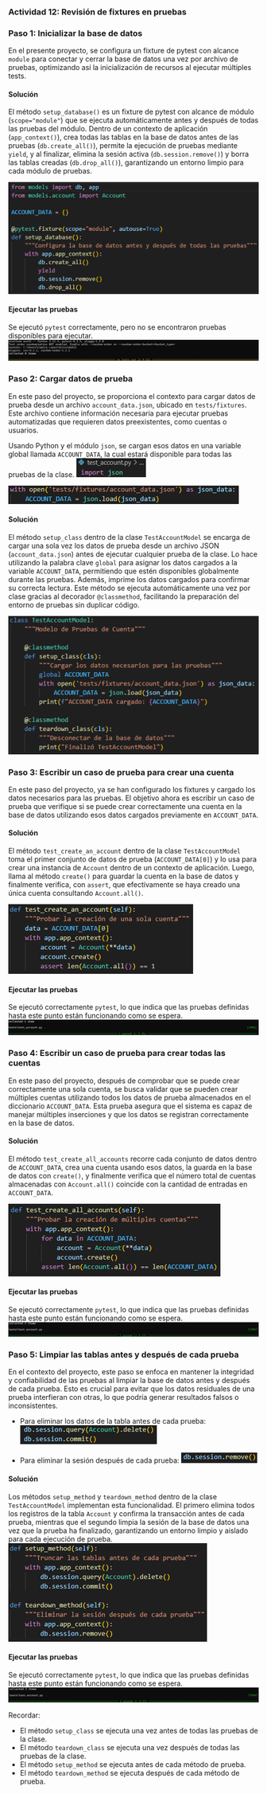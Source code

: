 ### Actividad 12: Revisión de fixtures en pruebas

### **Paso 1: Inicializar la base de datos**

En el presente proyecto, se configura un fixture de pytest con alcance `module` para conectar y cerrar la base de datos una vez por archivo de pruebas, optimizando así la inicialización de recursos al ejecutar múltiples tests.

#### Solución

El método `setup_database()` es un fixture de pytest con alcance de módulo (`scope="module"`) que se ejecuta automáticamente antes y después de todas las pruebas del módulo. Dentro de un contexto de aplicación (`app_context()`), crea todas las tablas en la base de datos antes de las pruebas (`db.create_all()`), permite la ejecución de pruebas mediante `yield`, y al finalizar, elimina la sesión activa (`db.session.remove()`) y borra las tablas creadas (`db.drop_all()`), garantizando un entorno limpio para cada módulo de pruebas.

![](img-12/Pasted_image_20250506160218.png)

#### Ejecutar las pruebas
Se ejecutó `pytest` correctamente, pero no se encontraron pruebas disponibles para ejecutar.
![](img-12/Pasted_image_20250506131309.png)

### **Paso 2: Cargar datos de prueba**

En este paso del proyecto, se proporciona el contexto para cargar datos de prueba desde un archivo `account_data.json`, ubicado en `tests/fixtures`. Este archivo contiene información necesaria para ejecutar pruebas automatizadas que requieren datos preexistentes, como cuentas o usuarios. 

Usando Python y el módulo `json`, se cargan esos datos en una variable global llamada `ACCOUNT_DATA`, la cual estará disponible para todas las pruebas de la clase.
![](img-12/Pasted_image_20250506161109.png)

![](img-12/Pasted_image_20250506161037.png)


#### Solución

El método `setup_class` dentro de la clase `TestAccountModel` se encarga de cargar una sola vez los datos de prueba desde un archivo JSON (`account_data.json`) antes de ejecutar cualquier prueba de la clase. Lo hace utilizando la palabra clave `global` para asignar los datos cargados a la variable `ACCOUNT_DATA`, permitiendo que estén disponibles globalmente durante las pruebas. Además, imprime los datos cargados para confirmar su correcta lectura. Este método se ejecuta automáticamente una vez por clase gracias al decorador `@classmethod`, facilitando la preparación del entorno de pruebas sin duplicar código.

![](img-12/Pasted_image_20250506161019.png)



### **Paso 3: Escribir un caso de prueba para crear una cuenta**

En este paso del proyecto, ya se han configurado los fixtures y cargado los datos necesarios para las pruebas. El objetivo ahora es escribir un caso de prueba que verifique si se puede crear correctamente una cuenta en la base de datos utilizando esos datos cargados previamente en `ACCOUNT_DATA`.

#### Solución

El método `test_create_an_account` dentro de la clase `TestAccountModel` toma el primer conjunto de datos de prueba (`ACCOUNT_DATA[0]`) y lo usa para crear una instancia de `Account` dentro de un contexto de aplicación. Luego, llama al método `create()` para guardar la cuenta en la base de datos y finalmente verifica, con `assert`, que efectivamente se haya creado una única cuenta consultando `Account.all()`.

![](img-12/Pasted_image_20250506161142.png)


#### Ejecutar las pruebas
Se ejecutó correctamente `pytest`, lo que indica que las pruebas definidas hasta este punto están funcionando como se espera.
![](img-12/Pasted_image_20250506161413.png)


### **Paso 4: Escribir un caso de prueba para crear todas las cuentas**

En este paso del proyecto, después de comprobar que se puede crear correctamente una sola cuenta, se busca validar que se pueden crear múltiples cuentas utilizando todos los datos de prueba almacenados en el diccionario `ACCOUNT_DATA`. Esta prueba asegura que el sistema es capaz de manejar múltiples inserciones y que los datos se registran correctamente en la base de datos.

#### Solución
El método `test_create_all_accounts` recorre cada conjunto de datos dentro de `ACCOUNT_DATA`, crea una cuenta usando esos datos, la guarda en la base de datos con `create()`, y finalmente verifica que el número total de cuentas almacenadas con `Account.all()` coincide con la cantidad de entradas en `ACCOUNT_DATA`.

![](img-12/Pasted_image_20250506161317.png)

#### Ejecutar las pruebas
Se ejecutó correctamente `pytest`, lo que indica que las pruebas definidas hasta este punto están funcionando como se espera.
![](img-12/Pasted_image_20250506161342.png)

### **Paso 5: Limpiar las tablas antes y después de cada prueba**

En el contexto del proyecto, este paso se enfoca en mantener la integridad y confiabilidad de las pruebas al limpiar la base de datos antes y después de cada prueba. Esto es crucial para evitar que los datos residuales de una prueba interfieran con otras, lo que podría generar resultados falsos o inconsistentes.

- Para eliminar los datos de la tabla antes de cada prueba:
	![](img-12/Pasted_image_20250506162102.png)

- Para eliminar la sesión después de cada prueba:
	![](img-12/Pasted_image_20250506162117.png)

#### Solución

Los métodos `setup_method` y `teardown_method` dentro de la clase `TestAccountModel` implementan esta funcionalidad. El primero elimina todos los registros de la tabla `Account` y confirma la transacción antes de cada prueba, mientras que el segundo limpia la sesión de la base de datos una vez que la prueba ha finalizado, garantizando un entorno limpio y aislado para cada ejecución de prueba.
![](img-12/Pasted_image_20250506162045.png)


#### Ejecutar las pruebas

Se ejecutó correctamente `pytest`, lo que indica que las pruebas definidas hasta este punto están funcionando como se espera.
![](img-12/Pasted_image_20250506162141.png)



Recordar:
- El método `setup_class` se ejecuta una vez antes de todas las pruebas de la clase.
- El método `teardown_class` se ejecuta una vez después de todas las pruebas de la clase.
- El método `setup_method` se ejecuta antes de cada método de prueba.
- El método `teardown_method` se ejecuta después de cada método de prueba.

